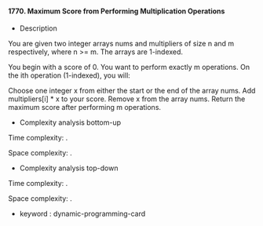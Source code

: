 #### 1770. Maximum Score from Performing Multiplication Operations

* Description

You are given two integer arrays nums and multipliers of size n and m respectively, where n >= m. The arrays are
1-indexed.

You begin with a score of 0. You want to perform exactly m operations. On the ith operation (1-indexed), you will:

Choose one integer x from either the start or the end of the array nums.
Add multipliers[i] * x to your score. Remove x from the array nums.
Return the maximum score after performing m operations.

* Complexity analysis bottom-up

Time complexity: .

Space complexity: .

* Complexity analysis top-down

Time complexity: .

Space complexity: .

* keyword : dynamic-programming-card